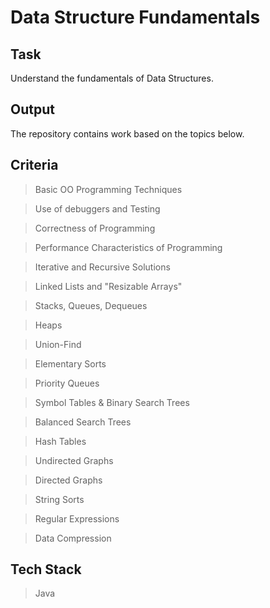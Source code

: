 # Data Structure Fundamentals

## Task
Understand the fundamentals of Data Structures.

## Output
The repository contains work based on the topics below.

## Criteria
> Basic OO Programming Techniques

> Use of debuggers and Testing

> Correctness of Programming

> Performance Characteristics of Programming

> Iterative and Recursive Solutions

> Linked Lists and "Resizable Arrays"

> Stacks, Queues, Dequeues

> Heaps

> Union-Find

> Elementary Sorts

> Priority Queues

> Symbol Tables & Binary Search Trees

> Balanced Search Trees

> Hash Tables

> Undirected Graphs

> Directed Graphs

> String Sorts

> Regular Expressions

> Data Compression

## Tech Stack
> Java
